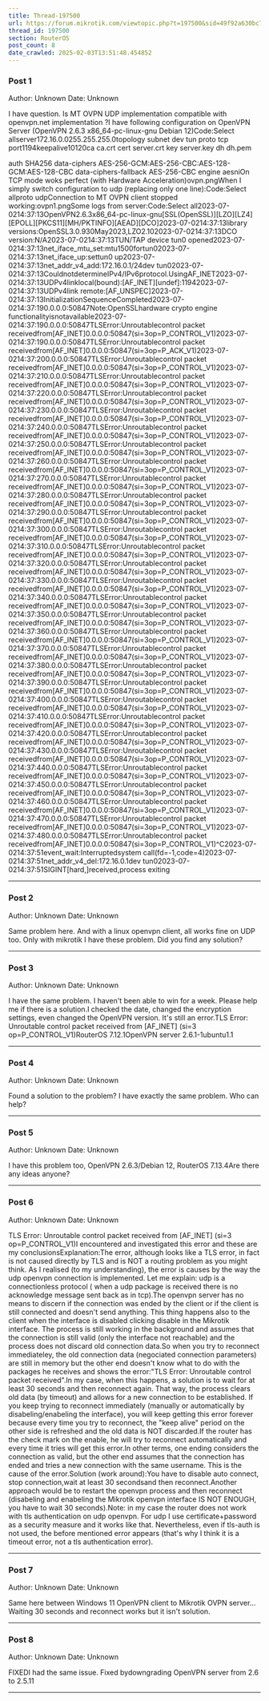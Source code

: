 ```yaml
---
title: Thread-197500
url: https://forum.mikrotik.com/viewtopic.php?t=197500&sid=49f92a630bc7970d8ca50523be880e8f
thread_id: 197500
section: RouterOS
post_count: 8
date_crawled: 2025-02-03T13:51:48.454852
---
```


### Post 1
Author: Unknown
Date: Unknown

I have question. Is MT OVPN UDP implementation compatible with openvpn.net implementation ?I have following configuration on OpenVPN Server (OpenVPN 2.6.3 x86_64-pc-linux-gnu Debian 12)Code:Select allserver172.16.0.0255.255.255.0topology subnet
dev tun
proto tcp
port1194keepalive10120ca ca.crt
cert server.crt
key server.key
dh dh.pem

auth SHA256
data-ciphers AES-256-GCM:AES-256-CBC:AES-128-GCM:AES-128-CBC
data-ciphers-fallback AES-256-CBC
engine aesniOn TCP mode woks perfect (with Hardware Acceleration)ovpn.pngWhen I simply switch configuration to udp (replacing only one line):Code:Select allproto udpConnection to MT OVPN client stopped working:ovpn1.pngSome logs from server:Code:Select all2023-07-0214:37:13OpenVPN2.6.3x86_64-pc-linux-gnu[SSL(OpenSSL)][LZO][LZ4][EPOLL][PKCS11][MH/PKTINFO][AEAD][DCO]2023-07-0214:37:13library versions:OpenSSL3.0.930May2023,LZO2.102023-07-0214:37:13DCO version:N/A2023-07-0214:37:13TUN/TAP device tun0 opened2023-07-0214:37:13net_iface_mtu_set:mtu1500fortun02023-07-0214:37:13net_iface_up:settun0 up2023-07-0214:37:13net_addr_v4_add:172.16.0.1/24dev tun02023-07-0214:37:13CouldnotdetermineIPv4/IPv6protocol.UsingAF_INET2023-07-0214:37:13UDPv4linklocal(bound):[AF_INET][undef]:11942023-07-0214:37:13UDPv4link remote:[AF_UNSPEC]2023-07-0214:37:13InitializationSequenceCompleted2023-07-0214:37:190.0.0.0:50847Note:OpenSSLhardware crypto engine functionalityisnotavailable2023-07-0214:37:190.0.0.0:50847TLSError:Unroutablecontrol packet receivedfrom[AF_INET]0.0.0.0:50847(si=3op=P_CONTROL_V1)2023-07-0214:37:190.0.0.0:50847TLSError:Unroutablecontrol packet receivedfrom[AF_INET]0.0.0.0:50847(si=3op=P_ACK_V1)2023-07-0214:37:200.0.0.0:50847TLSError:Unroutablecontrol packet receivedfrom[AF_INET]0.0.0.0:50847(si=3op=P_CONTROL_V1)2023-07-0214:37:210.0.0.0:50847TLSError:Unroutablecontrol packet receivedfrom[AF_INET]0.0.0.0:50847(si=3op=P_CONTROL_V1)2023-07-0214:37:220.0.0.0:50847TLSError:Unroutablecontrol packet receivedfrom[AF_INET]0.0.0.0:50847(si=3op=P_CONTROL_V1)2023-07-0214:37:230.0.0.0:50847TLSError:Unroutablecontrol packet receivedfrom[AF_INET]0.0.0.0:50847(si=3op=P_CONTROL_V1)2023-07-0214:37:240.0.0.0:50847TLSError:Unroutablecontrol packet receivedfrom[AF_INET]0.0.0.0:50847(si=3op=P_CONTROL_V1)2023-07-0214:37:250.0.0.0:50847TLSError:Unroutablecontrol packet receivedfrom[AF_INET]0.0.0.0:50847(si=3op=P_CONTROL_V1)2023-07-0214:37:260.0.0.0:50847TLSError:Unroutablecontrol packet receivedfrom[AF_INET]0.0.0.0:50847(si=3op=P_CONTROL_V1)2023-07-0214:37:270.0.0.0:50847TLSError:Unroutablecontrol packet receivedfrom[AF_INET]0.0.0.0:50847(si=3op=P_CONTROL_V1)2023-07-0214:37:280.0.0.0:50847TLSError:Unroutablecontrol packet receivedfrom[AF_INET]0.0.0.0:50847(si=3op=P_CONTROL_V1)2023-07-0214:37:290.0.0.0:50847TLSError:Unroutablecontrol packet receivedfrom[AF_INET]0.0.0.0:50847(si=3op=P_CONTROL_V1)2023-07-0214:37:300.0.0.0:50847TLSError:Unroutablecontrol packet receivedfrom[AF_INET]0.0.0.0:50847(si=3op=P_CONTROL_V1)2023-07-0214:37:310.0.0.0:50847TLSError:Unroutablecontrol packet receivedfrom[AF_INET]0.0.0.0:50847(si=3op=P_CONTROL_V1)2023-07-0214:37:320.0.0.0:50847TLSError:Unroutablecontrol packet receivedfrom[AF_INET]0.0.0.0:50847(si=3op=P_CONTROL_V1)2023-07-0214:37:330.0.0.0:50847TLSError:Unroutablecontrol packet receivedfrom[AF_INET]0.0.0.0:50847(si=3op=P_CONTROL_V1)2023-07-0214:37:340.0.0.0:50847TLSError:Unroutablecontrol packet receivedfrom[AF_INET]0.0.0.0:50847(si=3op=P_CONTROL_V1)2023-07-0214:37:350.0.0.0:50847TLSError:Unroutablecontrol packet receivedfrom[AF_INET]0.0.0.0:50847(si=3op=P_CONTROL_V1)2023-07-0214:37:360.0.0.0:50847TLSError:Unroutablecontrol packet receivedfrom[AF_INET]0.0.0.0:50847(si=3op=P_CONTROL_V1)2023-07-0214:37:370.0.0.0:50847TLSError:Unroutablecontrol packet receivedfrom[AF_INET]0.0.0.0:50847(si=3op=P_CONTROL_V1)2023-07-0214:37:380.0.0.0:50847TLSError:Unroutablecontrol packet receivedfrom[AF_INET]0.0.0.0:50847(si=3op=P_CONTROL_V1)2023-07-0214:37:390.0.0.0:50847TLSError:Unroutablecontrol packet receivedfrom[AF_INET]0.0.0.0:50847(si=3op=P_CONTROL_V1)2023-07-0214:37:400.0.0.0:50847TLSError:Unroutablecontrol packet receivedfrom[AF_INET]0.0.0.0:50847(si=3op=P_CONTROL_V1)2023-07-0214:37:410.0.0.0:50847TLSError:Unroutablecontrol packet receivedfrom[AF_INET]0.0.0.0:50847(si=3op=P_CONTROL_V1)2023-07-0214:37:420.0.0.0:50847TLSError:Unroutablecontrol packet receivedfrom[AF_INET]0.0.0.0:50847(si=3op=P_CONTROL_V1)2023-07-0214:37:430.0.0.0:50847TLSError:Unroutablecontrol packet receivedfrom[AF_INET]0.0.0.0:50847(si=3op=P_CONTROL_V1)2023-07-0214:37:440.0.0.0:50847TLSError:Unroutablecontrol packet receivedfrom[AF_INET]0.0.0.0:50847(si=3op=P_CONTROL_V1)2023-07-0214:37:450.0.0.0:50847TLSError:Unroutablecontrol packet receivedfrom[AF_INET]0.0.0.0:50847(si=3op=P_CONTROL_V1)2023-07-0214:37:460.0.0.0:50847TLSError:Unroutablecontrol packet receivedfrom[AF_INET]0.0.0.0:50847(si=3op=P_CONTROL_V1)2023-07-0214:37:470.0.0.0:50847TLSError:Unroutablecontrol packet receivedfrom[AF_INET]0.0.0.0:50847(si=3op=P_CONTROL_V1)2023-07-0214:37:480.0.0.0:50847TLSError:Unroutablecontrol packet receivedfrom[AF_INET]0.0.0.0:50847(si=3op=P_CONTROL_V1)^C2023-07-0214:37:51event_wait:Interruptedsystem call(fd=-1,code=4)2023-07-0214:37:51net_addr_v4_del:172.16.0.1dev tun02023-07-0214:37:51SIGINT[hard,]received,process exiting

---
### Post 2
Author: Unknown
Date: Unknown

Same problem here. And with a linux openvpn client, all works fine on UDP too. Only with mikrotik I have these problem. Did you find any solution?

---
### Post 3
Author: Unknown
Date: Unknown

I have the same problem. I haven't been able to win for a week. Please help me if there is a solution.I checked the date, changed the encryption settings, even changed the OpenVPN version. It's still an error.TLS Error: Unroutable control packet received from [AF_INET] (si=3 op=P_CONTROL_V1)RouterOS 7.12.1OpenVPN server 2.6.1-1ubuntu1.1

---
### Post 4
Author: Unknown
Date: Unknown

Found a solution to the problem? I have exactly the same problem. Who can help?

---
### Post 5
Author: Unknown
Date: Unknown

I have this problem too, OpenVPN 2.6.3/Debian 12, RouterOS 7.13.4Are there any ideas anyone?

---
### Post 6
Author: Unknown
Date: Unknown

TLS Error: Unroutable control packet received from [AF_INET] (si=3 op=P_CONTROL_V1)I encountered and investigated this error and these are my conclusionsExplanation:The error, although looks like a TLS error,  in fact is not caused directly by TLS and is NOT a routing problem as you might think. As I realised (to my understanding),  the error is causes by the way the udp openvpn connection is implemented. Let me explain:  udp is a connectionless protocol ( when a udp package is received there is no acknowledge message sent back as in tcp).The openvpn server has no means to discern if the connection was ended by the client or if the client is still connected and doesn't send anything. This thing happens also to the client when the interface is disabled clicking disable in the Mikrotik interface. The process is still working in the background and assumes that the connection is still valid (only the interface not reachable) and the process does not discard old connection data.So when you try to reconnect immediateley, the old connection data (negociated connection parameters) are still in memory but the other end doesn't know what to do with the packages he receives and shows the error:"TLS Error: Unroutable control packet received".In my case, when this happens, a solution is to wait for at least 30 seconds and then reconnect again. That way, the process clears old data (by timeout) and allows for a new connection to be established. If you keep trying to reconnect immediately  (manually or automatically by disabeling/enabeling the interface), you will keep getting this error forever because every time you try to reconnect, the "keep alive" period on the other side is refreshed and the old data is NOT discarded.If the router has the check mark on the enable, he will try to reconnect automatically and every time it tries will get this error.In other terms, one ending considers the connection as valid, but the other end assumes that the connection has ended and tries a new connection with the same username. This is the cause of the error.Solution (work around):You have to disable auto connect, stop connection,wait at least 30 secondsand then reconnect.Another approach would be to restart the openvpn process and then reconnect (disabeling and enabeling the Mikrotik openvpn interface IS NOT ENOUGH, you have to wait 30 seconds).Note: in my case the router does not work with tls authentication on udp openvpn.  For udp I use certificate+password as a security measure and it works like that. Nevertheless, even if tls-auth is not used, the before mentioned error appears (that's why I think it is a timeout error, not a tls authentication error).

---
### Post 7
Author: Unknown
Date: Unknown

Same here between Windows 11 OpenVPN client to Mikrotik OVPN server... Waiting 30 seconds and reconnect works but it isn't solution.

---
### Post 8
Author: Unknown
Date: Unknown

FIXEDI had the same issue. Fixed bydowngrading OpenVPN server from 2.6 to 2.5.11

---
